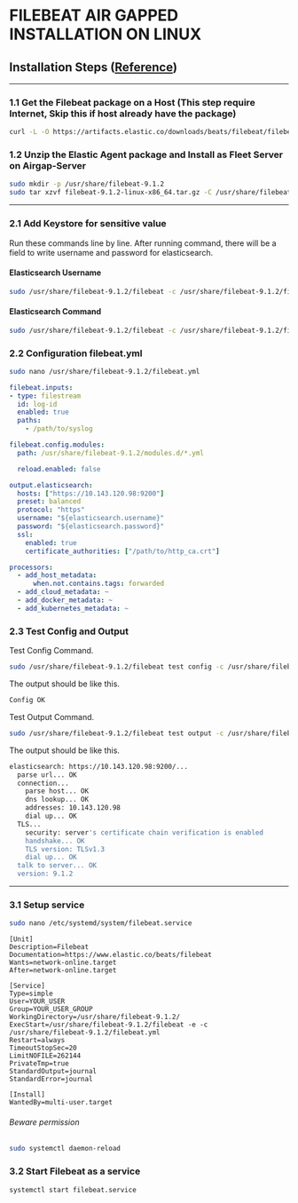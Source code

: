 # FILEBEAT AIR GAPPED INSTALLATION ON LINUX

## Installation Steps ([Reference](https://www.elastic.co/docs/reference/beats/filebeat/filebeat-installation-configuration))

---

### 1.1 Get the Filebeat package on a Host (This step require Internet, Skip this if host already have the package)

```bash
curl -L -O https://artifacts.elastic.co/downloads/beats/filebeat/filebeat-9.1.2-linux-x86_64.tar.gz
```

### 1.2 Unzip the Elastic Agent package and Install as Fleet Server on Airgap-Server
```bash
sudo mkdir -p /usr/share/filebeat-9.1.2
sudo tar xzvf filebeat-9.1.2-linux-x86_64.tar.gz -C /usr/share/filebeat-9.1.2 --strip-components=1
```

---

### 2.1 Add Keystore for sensitive value
Run these commands line by line. After running command, there will be a field to write username and password for elasticsearch. 

#### Elasticsearch Username
```bash
sudo /usr/share/filebeat-9.1.2/filebeat -c /usr/share/filebeat-9.1.2/filebeat.yml keystore add elasticsearch.username
```

#### Elasticsearch Command
```bash
sudo /usr/share/filebeat-9.1.2/filebeat -c /usr/share/filebeat-9.1.2/filebeat.yml keystore add elasticsearch.password
```

### 2.2 Configuration filebeat.yml

```bash
sudo nano /usr/share/filebeat-9.1.2/filebeat.yml
```

```yaml
filebeat.inputs:
- type: filestream
  id: log-id
  enabled: true
  paths:
    - /path/to/syslog

filebeat.config.modules:
  path: /usr/share/filebeat-9.1.2/modules.d/*.yml

  reload.enabled: false

output.elasticsearch:
  hosts: ["https://10.143.120.98:9200"]
  preset: balanced
  protocol: "https"
  username: "${elasticsearch.username}"
  password: "${elasticsearch.password}"
  ssl:
    enabled: true
    certificate_authorities: ["/path/to/http_ca.crt"]

processors:
  - add_host_metadata:
      when.not.contains.tags: forwarded
  - add_cloud_metadata: ~
  - add_docker_metadata: ~
  - add_kubernetes_metadata: ~
```

### 2.3 Test Config and Output
Test Config Command.
```bash
sudo /usr/share/filebeat-9.1.2/filebeat test config -c /usr/share/filebeat-9.1.2/filebeat.yml
```

The output should be like this.

```bash
Config OK
```

Test Output Command.
```bash
sudo /usr/share/filebeat-9.1.2/filebeat test output -c /usr/share/filebeat-9.1.2/filebeat.yml
```

The output should be like this.

```bash
elasticsearch: https://10.143.120.98:9200/...
  parse url... OK
  connection...
    parse host... OK
    dns lookup... OK
    addresses: 10.143.120.98
    dial up... OK
  TLS...
    security: server's certificate chain verification is enabled
    handshake... OK
    TLS version: TLSv1.3
    dial up... OK
  talk to server... OK
  version: 9.1.2
```

---

### 3.1 Setup service
```bash
sudo nano /etc/systemd/system/filebeat.service
```

```service
[Unit]
Description=Filebeat
Documentation=https://www.elastic.co/beats/filebeat
Wants=network-online.target
After=network-online.target

[Service]
Type=simple
User=YOUR_USER
Group=YOUR_USER_GROUP
WorkingDirectory=/usr/share/filebeat-9.1.2/
ExecStart=/usr/share/filebeat-9.1.2/filebeat -e -c /usr/share/filebeat-9.1.2/filebeat.yml
Restart=always
TimeoutStopSec=20
LimitNOFILE=262144
PrivateTmp=true
StandardOutput=journal
StandardError=journal

[Install]
WantedBy=multi-user.target
```
###### Beware permission

```bash
sudo systemctl daemon-reload
```

### 3.2 Start Filebeat as a service
```bash
systemctl start filebeat.service
```
